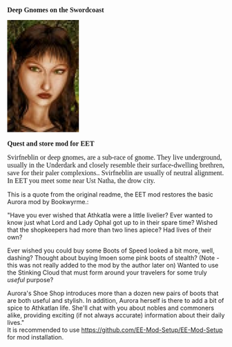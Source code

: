<html>


<p class=MsoNormal style='line-height:normal'><b><span lang=EN-US
style='font-size:12.0pt;font-family:"Times New Roman",serif'>Deep Gnomes on the Swordcoast</span></b></p>


<p class=MsoNormal style='margin-bottom:0cm;margin-bottom:.0001pt;line-height:
normal'><span style='font-size:12.0pt;font-family:"Times New Roman",serif'><img
width=166 height=260 id="Picture 1" src="gnome.jpg"
alt="gallery/gnome"></span></p>

<p class=MsoNormal style='line-height:normal'><b><span lang=EN-US
style='font-size:12.0pt;font-family:"Times New Roman",serif'>Quest and store mod for EET</span></b></p>

<p class=MsoNormal style='line-height:normal'><span lang=EN-US
style='font-size:12.0pt;font-family:"Times New Roman",serif'>Svirfneblin or deep gnomes, are a sub-race of gnome. They live underground, usually in the Underdark and closely resemble their surface-dwelling brethren, save for their paler complexions.. Svirfneblin are usually of neutral alignment. In EET you meet some near Ust Natha, the drow city.

This is a quote from the original readme, the EET mod restores the basic Aurora mod by Bookwyrme.:

"Have you ever wished that Athkatla were a little livelier? Ever wanted to know just what Lord and Lady Ophal got up to in their spare time? Wished that the shopkeepers had more than two lines apiece? Had lives of their own?

Ever wished you could buy some Boots of Speed looked a bit more, well, dashing? Thought about buying Imoen some pink boots of stealth? (Note - this was not really added to the mod by the author later on) Wanted to use the Stinking Cloud that must form around your travelers for some truly *useful* purpose?

Aurora's Shoe Shop introduces more than a dozen new pairs of boots that are both useful and stylish. In addition, Aurora herself is there to add a bit of spice to Athkatlan life. She'll chat with you about nobles and commoners alike, providing exciting (if not always accurate) information about their daily lives."
<br>
It is recommended to use https://github.com/EE-Mod-Setup/EE-Mod-Setup for mod installation.  
&nbsp;</span></p>

<p class=MsoNormal><span lang=EN-NZ>&nbsp;</span></p>

</div>

</body>

</html>
